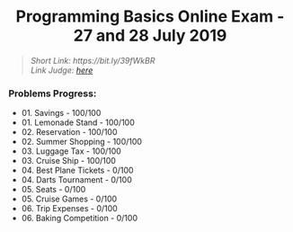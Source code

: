 <h1 align="center">Programming Basics Online Exam - 27 and 28 July 2019</h1>

<blockquote>
    <i>
        Short Link: https://bit.ly/39fWkBR
    </i>
    <br>
    <i>
        Link Judge: <a href="https://judge.softuni.bg/Contests/Practice/Index/1753#0">here</a>
    </i>
</blockquote>

<h3>Problems Progress:</h3>
<ul>
<li>
    01. Savings - 100/100
</li>

<li>
    01. Lemonade Stand - 100/100
</li>

<li>
    02. Reservation - 100/100
</li>

<li>
    02. Summer Shopping - 100/100
</li>

<li>
    03. Luggage Tax - 100/100
</li>

<li>
    03. Cruise Ship - 100/100
</li>

<li>
    04. Best Plane Tickets - 0/100
</li>

<li>
    04. Darts Tournament - 0/100
</li>

<li>
    05. Seats - 0/100
</li>

<li>
    05. Cruise Games - 0/100
</li>

<li>
    06. Trip Expenses - 0/100
</li>

<li>
    06. Baking Competition - 0/100
</li>
</ul>
